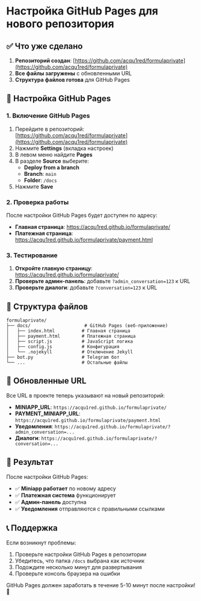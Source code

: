 # Настройка GitHub Pages для нового репозитория

## ✅ Что уже сделано

1. **Репозиторий создан**: [https://github.com/acqu1red/formulaprivate](https://github.com/acqu1red/formulaprivate)
2. **Все файлы загружены** с обновленными URL
3. **Структура файлов готова** для GitHub Pages

## 🚀 Настройка GitHub Pages

### 1. Включение GitHub Pages

1. Перейдите в репозиторий: [https://github.com/acqu1red/formulaprivate](https://github.com/acqu1red/formulaprivate)
2. Нажмите **Settings** (вкладка настроек)
3. В левом меню найдите **Pages**
4. В разделе **Source** выберите:
   - **Deploy from a branch**
   - **Branch**: `main`
   - **Folder**: `/docs`
5. Нажмите **Save**

### 2. Проверка работы

После настройки GitHub Pages будет доступен по адресу:
- **Главная страница**: https://acqu1red.github.io/formulaprivate/
- **Платежная страница**: https://acqu1red.github.io/formulaprivate/payment.html

### 3. Тестирование

1. **Откройте главную страницу**: https://acqu1red.github.io/formulaprivate/
2. **Проверьте админ-панель**: добавьте `?admin_conversation=123` к URL
3. **Проверьте диалоги**: добавьте `?conversation=123` к URL

## 📁 Структура файлов

```
formulaprivate/
├── docs/                    # GitHub Pages (веб-приложение)
│   ├── index.html          # Главная страница
│   ├── payment.html        # Платежная страница
│   ├── script.js           # JavaScript логика
│   ├── config.js           # Конфигурация
│   └── .nojekyll           # Отключение Jekyll
├── bot.py                  # Telegram бот
└── ...                     # Остальные файлы
```

## 🔗 Обновленные URL

Все URL в проекте теперь указывают на новый репозиторий:

- **MINIAPP_URL**: `https://acqu1red.github.io/formulaprivate/`
- **PAYMENT_MINIAPP_URL**: `https://acqu1red.github.io/formulaprivate/payment.html`
- **Уведомления**: `https://acqu1red.github.io/formulaprivate/?admin_conversation=...`
- **Диалоги**: `https://acqu1red.github.io/formulaprivate/?conversation=...`

## 🎯 Результат

После настройки GitHub Pages:
- ✅ **Miniapp работает** по новому адресу
- ✅ **Платежная система** функционирует
- ✅ **Админ-панель** доступна
- ✅ **Уведомления** отправляются с правильными ссылками

## 📞 Поддержка

Если возникнут проблемы:
1. Проверьте настройки GitHub Pages в репозитории
2. Убедитесь, что папка `/docs` выбрана как источник
3. Подождите несколько минут для развертывания
4. Проверьте консоль браузера на ошибки

GitHub Pages должен заработать в течение 5-10 минут после настройки! 🚀
